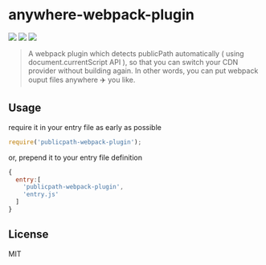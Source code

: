 # anywhere-webpack-plugin
[![](https://img.shields.io/npm/v/anywhere-webpack-plugin.svg)](https://www.npmjs.com/package/anywhere-webpack-plugin)
[![](https://img.shields.io/npm/dm/anywhere-webpack-plugin.svg)](http://npm-stat.com/charts.html?package=anywhere-webpack-plugin)
[![](https://img.shields.io/npm/l/anywhere-webpack-plugin.svg)](https://github.com/wyvernnot/anywhere-webpack-plugin/blob/master/LICENSE)

> A webpack plugin which detects publicPath automatically ( using document.currentScript API ),
> so that you can switch your CDN provider without building again.
> In other words, you can put webpack ouput files anywhere :airplane: you like.

## Usage

require it in your entry file as early as possible

```js
require('publicpath-webpack-plugin');
```

or, prepend it to your entry file definition

```js
{
  entry:[
    'publicpath-webpack-plugin',
    'entry.js'
  ]
}
```

## License

MIT
